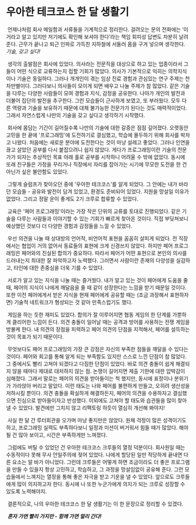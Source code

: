 # 우아한 테크코스 한 달 생활기



​	언제나처럼 회사 메일함과 서류들을 기계적으로 정리한다. 걸려오는 문의 전화에는 ‘이거라고 알고 있지만 저기에도 확인해 보셔야 한다’라는 책임 회피성 답변도 차분히 날려준다. 근무가 끝나고 퇴근 인파로 가득찬 지하철에 서둘러 몸을 구겨 넣으며 생각한다. _기술, 갖고 싶다!_

​	생각의 출발점은 회사에 있었다. 의사라는 전문직을 대상으로 하고 있는 업종이라서 그들이 어떤 식으로 교류하는지 접할 기회가 많았다. 의사가 기본적으로 익히는 의학지식이나 기술은 동일하다. 그러나 개개인이 겪는 임상 진료 경험과 관심있는 연구 주제는 천차만별이다. 그러다보니 의사들이 모이게 되면 배우고 나눌 주제가 참 많았다. 같은 기술을 다루는 다양한 사람들이 모여 경험과 지식, 감정을 공유한다. 나아가 개인의 발전과 더불어 집단의 발전을 추구한다. 그런 모습들이 근사하게 보였고, 또 부러웠다. 모두 다른 역량과 기술을 보유하기 때문에 대체 불가능한 전문가가 된다는 것도 매력적이었다. 그래서 자연스럽게 나만의 기술을 갖고 싶다고 생각하기 시작했다.

​	회사에 몸담는 기간이 길어질수록 나만의 기술에 대한 갈증은 점점 깊어졌다. 오랫동안 고민을 한 끝에 '프로그래밍'에 도전하기로 결심했고, 학습에 몰두하기 위해 회사를 박차고 나왔다. 처음에는 새로운 분야에 도전한다는 것이 마냥 설레고 좋았다. 그러나 인연을 끊고 살았던 공부를 다시 붙잡으려니 쉽지 않았다. 게다가 프로그래밍이란 기술의 전문가가 되자는 추상적인 목표 아래 홀로 공부를 시작하니 어려울 수 밖에 없었다. 동시에 또래 친구들은 가정을 꾸리거나 직장에서 자리를 잡아가는 시기에 무모한 도전을 한 건 아닌가 싶은 불안함도 있었다.

​	그렇게 슬럼프가 찾아오던 중에 '우아한 테크코스'를 알게 되었다. 그 안에는 내가 바라던 모습들 - 공유와 발전이 담겨 있었고, 환경도 준비되어 있었다. 지원을 망설일 이유가 없었다. 그리고 정말 운이 좋게도 2기 크루로 합류할 수 있었다.

​	교육은 '페어 프로그래밍'이라는 가장 작은 단위의 교류를 토대로 진행되었다. 같은 기술을 다루는 사람들과 이야기할 수 있는 기회가 빠르게 찾아온 것이다. 직접 부딪쳐보니 예상했던 것보다 더 다양한 경험과 감정들을 느낄 수 있었다. 

​	우선 의견을 나눌 때 상대방의 언어적, 비언어적 표현을 꼼꼼히 살피게 되었다. 전 직장에서는 협업이 거의 없어서 동료들의 표현에 크게 신경쓰지 않았다. 하지만 페어 프로그래밍은 페어와의 진실된 합의가 중요하다. 따라서 페어가 어떤 표현으로 본인의 의사를 드러내는지 최대한 잘 파악하고자 노력했다. 그러면서 사람이란 존재의 다양성을 실감하고, 타인에 대한 존중심을 더욱 기를 수 있었다.

​	서로가 알고 있는 지식을 나눌 때는 즐거웠다. 내가 알고 있는 것이 페어에게 도움을 줄 때, 페어의 지식이 나에게 깨달음을 줄 때 같이 성장한다는 느낌을 받기 때문일 것이다. 또한 이전 페어에게서 받은 지식을 현재 페어에게 공유할 때는 (조금 과장해서 표현하자면) 기술적 네트워크가 형성되는 것 같아 만족스럽기도 했다.

​	게임을 하는 듯한 재미도 있었다. 합의가 잘 이루어지면 협동 게임의 한 단계를 가뿐하게 클리어한 느낌이 든다. 의견 충돌이 일어날 때는 공격과 방어를 사용하는 전쟁 게임을 방불케 한다. 내 의견의 장점을 피력하고 페어 의견의 단점을 지적해서, 페어를 설득하는 것이 목표가 되기 때문이다.

​	무엇보다도 페어 프로그래밍의 가장 큰 강점은 자신의 부족한 점들을 깨달을 수 있다는 것이다. 페어와 회고를 통해 알게 되는 부족함도 있지만 스스로 느낀 단점이 참 많았다. 그 중에서도 빨리 고쳐야 되겠다고 다짐한 단점이 있었다. 바로 의견 충돌이 쉽게 해결되지 않을 때마다 제대로 대처하지 않는 점. 논쟁이 길어지면 제출 기한에 대한 압박감이 심해졌다. 그래서 말로는 페어의 의견을 받아들이는 척 했지만, 동시에 표정이나 분위기가 가라앉아 버리고 말았다. 이런 태도는 나와 페어를 불편하게 만들고, 오히려 생산성을 저하시킬 뿐이다. 의견 충돌을 확실하게 해결하든지, 페어의 의견을 수용하자고 결심했으면 진심으로 받아들이자고 반성했다. 이외에도 고쳐야 할 태도와 습관들을 많이 찾아낼 수 있었다. 발견에만 그치지 않고 리팩토링 하듯이 열심히 개선해 봐야지!

​	사실 한 달 간 루터회관을 오가며 마냥 좋지만은 않았다. 원체 걱정이 많은 성격이기도 하고, 프로그래밍 실력도 부족하다보니 일정과 미션이 버거워서 힘들 때가 많았다. 해야될 건 많아 보이고, 시간은 부족하게만 느껴졌다.

​	그럼에도 버틸 수 있었던 건 우아한 테크코스 크루들의 열정 덕분이다. 회사원일 때는 수동적이다 못해 무사 안일주의에 젖어 있었다. 나에게 할당된 일만 적당하게 끝내면 다른 요소는 알 바가 아니었다. 그런데 크루들은 어떻게 하면 조금이라도 더 좋은 프로그램을 만들 수 있을지 항상 고민하고, 학습하고, 그 과정을 망설임없이 공유해 준다. 그런 모습들에서 느껴지는 열정을 통해 좋은 자극을 받고 기운을 낼 수 있었다. 앞으로도 크루들에게 많이 의지하고자 한다. 동시에 나 또한 누군가에게 의지가 되는 크루로 성장할 수 있도록 노력해야지.

​	결론적으로, 나의 우아한 테크코스 한 달 생활기는 이 한 문장으로 정리할 수 있겠다.

​	***혼자 가면 빨리 가지만 - 함께 가면 멀리 간다!*** 

